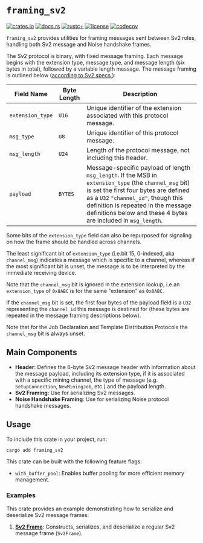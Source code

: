 # `framing_sv2`

[![crates.io](https://img.shields.io/crates/v/framing_sv2.svg)](https://crates.io/crates/framing_sv2)
[![docs.rs](https://docs.rs/framing_sv2/badge.svg)](https://docs.rs/framing_sv2)
[![rustc+](https://img.shields.io/badge/rustc-1.75.0%2B-lightgrey.svg)](https://blog.rust-lang.org/2023/12/28/Rust-1.75.0.html)
[![license](https://img.shields.io/badge/license-MIT%2FApache--2.0-blue.svg)](https://github.com/stratum-mining/stratum/blob/main/LICENSE.md)
[![codecov](https://codecov.io/gh/stratum-mining/stratum/branch/main/graph/badge.svg?flag=framing_sv2-coverage)](https://codecov.io/gh/stratum-mining/stratum)

`framing_sv2` provides utilities for framing messages sent between Sv2 roles, handling both Sv2
message and Noise handshake frames.

The Sv2 protocol is binary, with fixed message framing. Each message begins with the extension
type, message type, and message length (six bytes in total), followed by a variable length
message. The message framing is outlined below ([according to Sv2 specs
](https://github.com/stratum-mining/sv2-spec/blob/main/03-Protocol-Overview.md#32-framing)):

| Field Name  | Byte Length | Description |
|----------------|-------------|-------------|
| `extension_type` | `U16` | Unique identifier of the extension associated with this protocol message. |
| `msg_type` | `U8` | Unique identifier of this protocol message. |
| `msg_length` | `U24` | Length of the protocol message, not including this header. |
| `payload` | `BYTES` | Message-specific payload of length `msg_length`. If the MSB in `extension_type` (the `channel_msg` bit) is set the first four bytes are defined as a `U32` `"channel_id"`, though this definition is repeated in the message definitions below and these 4 bytes are included in `msg_length`. |

Some bits of the `extension_type` field can also be repurposed for signaling on how the frame
should be handled across channels.

The least significant bit of `extension_type` (i.e.bit 15, 0-indexed, aka `channel_msg`) indicates
a message which is specific to a channel, whereas if the most significant bit is unset, the message
is to be interpreted by the immediate receiving device.

Note that the `channel_msg` bit is ignored in the extension lookup, i.e.an `extension_type` of
`0x8ABC` is for the same "extension" as `0x0ABC`.

If the `channel_msg` bit is set, the first four bytes of the payload field is a `U32` representing
the `channel_id` this message is destined for (these bytes are repeated in the message framing
descriptions below).

Note that for the Job Declaration and Template Distribution Protocols the `channel_msg` bit is
always unset.

## Main Components

- **Header**: Defines the 6-byte Sv2 message header with information about the message payload,
  including its extension type, if it is associated with a specific mining channel, the type of
  message (e.g. `SetupConnection`, `NewMiningJob`, etc.) and the payload length.
- **Sv2 Framing**: Use for serializing Sv2 messages.
- **Noise Handshake Framing**: Use for serializing Noise protocol handshake messages.

## Usage

To include this crate in your project, run:

```bash
cargo add framing_sv2
```

This crate can be built with the following feature flags:

- `with_buffer_pool`: Enables buffer pooling for more efficient memory management.

### Examples

This crate provides an example demonstrating how to serialize and deserialize Sv2 message frames:

1. **[Sv2 Frame](https://github.com/stratum-mining/stratum/blob/main/protocols/v2/framing-sv2/examples/sv2_frame.rs)**:
   Constructs, serializes, and deserialize a regular Sv2 message frame (`Sv2Frame`).